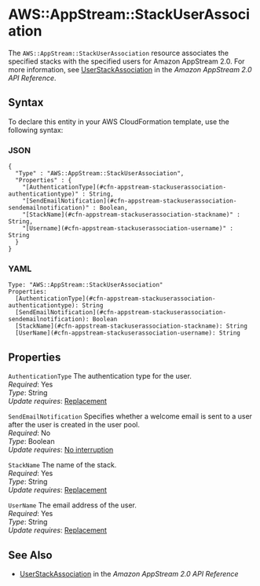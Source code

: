 # AWS::AppStream::StackUserAssociation<a name="aws-resource-appstream-stackuserassociation"></a>

The `AWS::AppStream::StackUserAssociation` resource associates the specified stacks with the specified users for Amazon AppStream 2\.0\. For more information, see [UserStackAssociation](https://docs.aws.amazon.com/appstream2/latest/APIReference/API_UserStackAssociation.html) in the *Amazon AppStream 2\.0 API Reference*\. 

## Syntax<a name="aws-resource-appstream-stackuserassociation-syntax"></a>

To declare this entity in your AWS CloudFormation template, use the following syntax:

### JSON<a name="aws-resource-appstream-stackuserassociation-syntax.json"></a>

```
{
  "Type" : "AWS::AppStream::StackUserAssociation",
  "Properties" : {
    "[AuthenticationType](#cfn-appstream-stackuserassociation-authenticationtype)" : String,
    "[SendEmailNotification](#cfn-appstream-stackuserassociation-sendemailnotification)" : Boolean,
    "[StackName](#cfn-appstream-stackuserassociation-stackname)" : String,
    "[Username](#cfn-appstream-stackuserassociation-username)" : String
  }
}
```

### YAML<a name="aws-resource-appstream-stackuserassociation-syntax.yaml"></a>

```
Type: "AWS::AppStream::StackUserAssociation"
Properties:
  [AuthenticationType](#cfn-appstream-stackuserassociation-authenticationtype): String
  [SendEmailNotification](#cfn-appstream-stackuserassociation-sendemailnotification): Boolean
  [StackName](#cfn-appstream-stackuserassociation-stackname): String
  [UserName](#cfn-appstream-stackuserassociation-username): String
```

## Properties<a name="aws-resource-appstream-stackuserassociation-properties"></a>

`AuthenticationType`  <a name="cfn-appstream-stackuserassociation-authenticationtype"></a>
The authentication type for the user\.  
 *Required*: Yes  
 *Type*: String  
 *Update requires*: [Replacement](using-cfn-updating-stacks-update-behaviors.md#update-replacement) 

`SendEmailNotification`  <a name="cfn-appstream-stackuserassociation-sendemailnotification"></a>
Specifies whether a welcome email is sent to a user after the user is created in the user pool\.  
 *Required*: No  
 *Type*: Boolean  
 *Update requires*: [No interruption](using-cfn-updating-stacks-update-behaviors.md#update-no-interrupt) 

`StackName`  <a name="cfn-appstream-stackuserassociation-stackname"></a>
The name of the stack\.  
 *Required*: Yes  
 *Type*: String  
 *Update requires*: [Replacement](using-cfn-updating-stacks-update-behaviors.md#update-replacement) 

`UserName`  <a name="cfn-appstream-stackuserassociation-username"></a>
The email address of the user\.  
 *Required*: Yes  
 *Type*: String  
 *Update requires*: [Replacement](using-cfn-updating-stacks-update-behaviors.md#update-replacement) 

## See Also<a name="aws-resource-appstream-stackuserassociation-seealso"></a>
+  [UserStackAssociation](https://docs.aws.amazon.com/appstream2/latest/APIReference/API_UserStackAssociation.html) in the *Amazon AppStream 2\.0 API Reference* 
